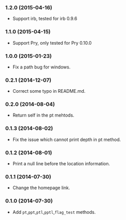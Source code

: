 ### 1.2.0 (2015-04-16)

- Support irb, tested for irb 0.9.6

### 1.1.0 (2015-04-15)

- Support Pry, only tested for Pry 0.10.0

### 1.0.0 (2015-01-23)

- Fix a path bug for windows.

### 0.2.1 (2014-12-07)

- Correct some typo in README.md.


### 0.2.0 (2014-08-04)

- Return self in the pt mehtods.


### 0.1.3 (2014-08-02)

- Fix the issue which cannot print depth in pt method.


### 0.1.2 (2014-08-01)

- Print a null line before the location information.


### 0.1.1 (2014-07-30)

- Change the homepage link.


### 0.1.0 (2014-07-30)

- Add `pt`,`ppt`,`ptl`,`pptl`,`flag_test` methods.
